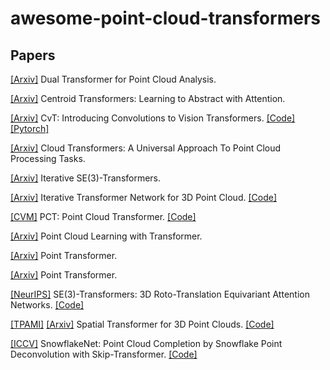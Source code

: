 # awesome-point-cloud-transformers

## Papers

[[Arxiv]](https://arxiv.org/pdf/2104.13044.pdf) Dual Transformer for Point Cloud Analysis.

[[Arxiv]](https://arxiv.org/pdf/2102.08606.pdf) Centroid Transformers: Learning to Abstract with Attention.

[[Arxiv]](https://arxiv.org/pdf/2103.15808.pdf) CvT: Introducing Convolutions to Vision Transformers. [[Code]](https://github.com/microsoft/CvT) [[Pytorch]](https://github.com/rishikksh20/convolution-vision-transformers)

[[Arxiv]](https://arxiv.org/pdf/2007.11679.pdf) Cloud Transformers: A Universal Approach To Point Cloud Processing Tasks. 

[[Arxiv]](https://arxiv.org/pdf/2102.13419.pdf) Iterative SE(3)-Transformers.

[[Arxiv]](https://arxiv.org/pdf/1811.11209.pdf) Iterative Transformer Network for 3D Point Cloud. [[Code]](https://github.com/wentaoyuan/it-net)

[[CVM]](https://link.springer.com/content/pdf/10.1007/s41095-021-0229-5.pdf) PCT: Point Cloud Transformer. [[Code]](https://github.com/MenghaoGuo/PCT)

[[Arxiv]](https://arxiv.org/pdf/2104.13636.pdf) Point Cloud Learning with Transformer.

[[Arxiv]](https://arxiv.org/pdf/2012.09164.pdf) Point Transformer.

[[Arxiv]](https://arxiv.org/pdf/2011.00931.pdf) Point Transformer.

[[NeurIPS]](https://proceedings.neurips.cc/paper/2020/file/15231a7ce4ba789d13b722cc5c955834-Paper.pdf) SE(3)-Transformers: 3D Roto-Translation Equivariant Attention Networks. [[Code]](https://github.com/FabianFuchsML/se3-transformer-public)

[[TPAMI]](https://ieeexplore-ieee-org.udel.idm.oclc.org/stamp/stamp.jsp?tp=&arnumber=9393615) [[Arxiv]](https://arxiv.org/pdf/1906.10887.pdf) Spatial Transformer for 3D Point Clouds. [[Code]](https://github.com/samaonline/spatial-transformer-for-3d-point-clouds)

[[ICCV]](https://arxiv.org/pdf/2108.04444.pdf) SnowflakeNet: Point Cloud Completion by Snowflake Point Deconvolution with
Skip-Transformer. [[Code]](https://github.com/AllenXiangX/SnowflakeNet)

